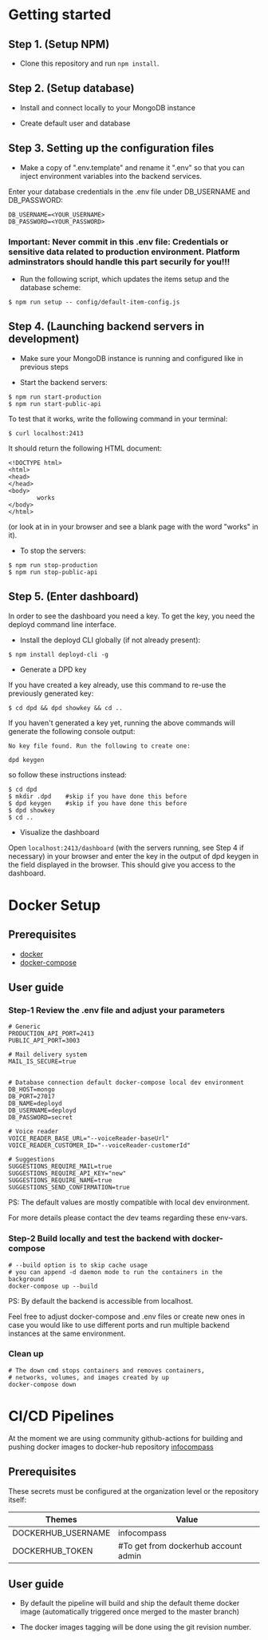 # Getting started

## Step 1. (Setup NPM)

- Clone this repository and run `npm install`.

## Step 2. (Setup database)

- Install and connect locally to your MongoDB instance

- Create default user and database

## Step 3. Setting up the configuration files

- Make a copy of ".env.template" and rename it ".env" so that you can inject environment variables into the backend services.

Enter your database credentials in the .env file under DB_USERNAME and DB_PASSWORD:

```
DB_USERNAME=<YOUR_USERNAME>
DB_PASSWORD=<YOUR_PASSWORD>
```

### Important: Never commit in this .env file: Credentials or sensitive data related to production environment. Platform adminstrators should handle this part securily for you!!!

- Run the following script, which updates the items setup and the database scheme:

```
$ npm run setup -- config/default-item-config.js
```

## Step 4. (Launching backend servers in development)

- Make sure your MongoDB instance is running and configured like in previous steps

- Start the backend servers:

```
$ npm run start-production
$ npm run start-public-api
```

To test that it works, write the following command in your terminal:

```
$ curl localhost:2413
```

It should return the following HTML document:

```
<!DOCTYPE html>
<html>
<head>
</head>
<body>
        works
</body>
</html>
```

(or look at in in your browser and see a blank page with the word "works" in it).

- To stop the servers:

```
$ npm run stop-production
$ npm run stop-public-api
```

## Step 5. (Enter dashboard)

In order to see the dashboard you need a key. To get the key, you need the deployd command line interface.

- Install the deployd CLI globally (if not already present): 

```
$ npm install deployd-cli -g
```

- Generate a DPD key 

If you have created a key already, use this command to re-use the previously generated key:

```
$ cd dpd && dpd showkey && cd ..
```

If you haven't generated a key yet, running the above commands will generate the following console output:

```
No key file found. Run the following to create one:

dpd keygen

```

so follow these instructions instead:

```
$ cd dpd
$ mkdir .dpd	#skip if you have done this before
$ dpd keygen    #skip if you have done this before
$ dpd showkey
$ cd ..
```

- Visualize the dashboard

Open `localhost:2413/dashboard` (with the servers running, see Step 4 if necessary) in your browser and enter the key in the output of dpd keygen in the field displayed in the browser. This should give you access to the dashboard.

# Docker Setup

## Prerequisites
* [docker](https://docs.docker.com/get-docker/)
* [docker-compose](https://docs.docker.com/compose/install/)


## User guide

### Step-1 Review the .env file and adjust your parameters

```shell
# Generic
PRODUCTION_API_PORT=2413
PUBLIC_API_PORT=3003

# Mail delivery system
MAIL_IS_SECURE=true


# Database connection default docker-compose local dev environment
DB_HOST=mongo
DB_PORT=27017
DB_NAME=deployd
DB_USERNAME=deployd
DB_PASSWORD=secret

# Voice reader
VOICE_READER_BASE_URL="--voiceReader-baseUrl"
VOICE_READER_CUSTOMER_ID="--voiceReader-customerId"

# Suggestions
SUGGESTIONS_REQUIRE_MAIL=true
SUGGESTIONS_REQUIRE_API_KEY="new"
SUGGESTIONS_REQUIRE_NAME=true
SUGGESTIONS_SEND_CONFIRMATION=true
```

PS: The default values are mostly compatible with local dev environment.

For more details please contact the dev teams regarding these env-vars.


### Step-2 Build locally and test the backend with docker-compose

```shell
# --build option is to skip cache usage
# you can append -d daemon mode to run the containers in the background
docker-compose up --build
```

PS: By default the backend is accessible from localhost.

Feel free to adjust docker-compose and .env files or create new ones in case you would like
to use different ports and run multiple backend instances at the same environment.

### Clean up
```shell
# The down cmd stops containers and removes containers,
# networks, volumes, and images created by up
docker-compose down
```

# CI/CD Pipelines
At the moment we are using community github-actions for building and pushing
docker images to docker-hub repository [infocompass](https://hub.docker.com/u/infocompassde)

## Prerequisites
These secrets must be configured at the organization level or the repository itself:

| Themes      | Value |
| ----------- | ----------- |
|DOCKERHUB_USERNAME | infocompass |
|DOCKERHUB_TOKEN | #To get from dockerhub account admin |

## User guide

* By default the pipeline will build and ship the default theme docker image (automatically triggered once merged to the master branch)

* The docker images tagging will be done using the git revision number.